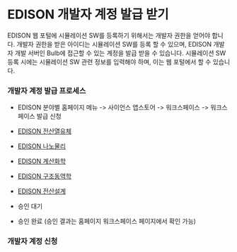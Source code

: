 # EDISON 개발자 계정 발급 받기


 EDISON 웹 포털에 시뮬레이션 SW를 등록하기 위해서는 개발자 권한을 얻어야 합니다. 개발자 권한을 받은 아이디는 시뮬레이션 SW를 등록 할 수 있으며, EDISON 개발자 개발 서버인 Bulb에 접근할 수 있는 계정을 발급 받을 수 있습니다. 시뮬레이션 SW 등록 시에는 시뮬레이션 SW 관련 정보를 입력해야 하며, 이는 웹 포털에서 할 수 있습니다.
 
### 개발자 계정 발급 프로세스

- EDISON 분야별 홈페이지 메뉴 -> 사이언스 앱스토어 -> 워크스페이스  -> 워크스페이스 발급 신청
 - [EDISON 전산열유체](https://www.edison.re.kr/web/cfd)
 - [EDISON 나노물리](https://www.edison.re.kr/web/nano)
 - [EDISON 계산화학](https://www.edison.re.kr/web/chem)
 - [EDISON 구조동역학](https://www.edison.re.kr/web/csd)
 - [EDISON 전산설계](https://www.edison.re.kr/web/design)

- 승인 대기 
- 승인 완료 (승인 결과는 홈페이지  워크스페이스 페이지에서 확인 가능)


### 개발자 계정 신청



  

